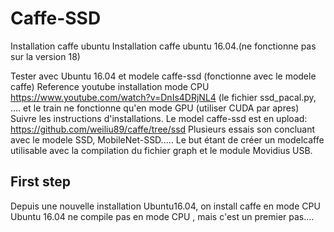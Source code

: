 # Caffe-SSD
Installation caffe ubuntu 
Installation caffe ubuntu 16.04.(ne fonctionne pas sur la version 18)

Tester avec Ubuntu 16.04 et modele caffe-ssd (fonctionne avec le modele caffe) 
Reference youtube installation mode CPU 
https://www.youtube.com/watch?v=DnIs4DRjNL4 
(le fichier ssd_pacal.py, .... et le train ne fonctionne qu'en mode GPU (utiliser CUDA par apres) 
Suivre les instructions d'installations. 
Le model caffe-ssd est en upload: 
https://github.com/weiliu89/caffe/tree/ssd 
Plusieurs essais son concluant avec le modele SSD, MobileNet-SSD..... 
Le but étant de créer un modelcaffe utilisable avec la compilation du fichier graph et le module Movidius USB.

First step
----------
Depuis une nouvelle installation Ubuntu16.04, on install caffe en mode CPU
Ubuntu 16.04 ne compile pas en mode CPU , mais c'est un premier pas....


